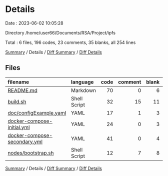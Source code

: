 # Details

Date : 2023-06-02 10:05:28

Directory /home/user66/Documents/RSA/Project/ipfs

Total : 6 files,  196 codes, 23 comments, 35 blanks, all 254 lines

[Summary](results.md) / Details / [Diff Summary](diff.md) / [Diff Details](diff-details.md)

## Files
| filename | language | code | comment | blank | total |
| :--- | :--- | ---: | ---: | ---: | ---: |
| [README.md](/README.md) | Markdown | 70 | 0 | 6 | 76 |
| [build.sh](/build.sh) | Shell Script | 32 | 15 | 11 | 58 |
| [doc/configExample.yaml](/doc/configExample.yaml) | YAML | 17 | 1 | 3 | 21 |
| [docker-compose-initial.yml](/docker-compose-initial.yml) | YAML | 24 | 0 | 3 | 27 |
| [docker-compose-secondary.yml](/docker-compose-secondary.yml) | YAML | 41 | 0 | 4 | 45 |
| [nodes/bootstrap.sh](/nodes/bootstrap.sh) | Shell Script | 12 | 7 | 8 | 27 |

[Summary](results.md) / Details / [Diff Summary](diff.md) / [Diff Details](diff-details.md)